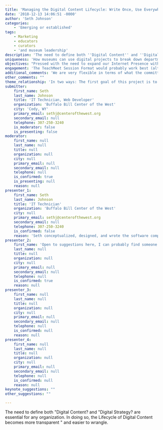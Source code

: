 ```yaml
---
title: 'Managing the Digital Content Lifecycle: Write Once, Use Everywhere[1]'
date: '2018-12-13 14:06:51 -0000'
author: 'Seth Johnson'
categories:
    - 'Emerging or established'
tags:
    - Marketing
    - educators
    - curators
    - 'and museum leadership'
description: 'The need to define both ''Digital Content'' and ''Digital Strategy'' are essential for any organization. In doing so, the Lifecycle of Digital Content becomes more transparent--and easier to wrangle.'
uniqueness: 'How museums can use digital projects to break down department silos and build content with multiple applications and surprising uses.'
objectives: "Pressed with the need to expand our Internet Presence with limited funding and staffing, we decided to create a tool to aggregate content across our existing platforms. Additionally, faced with aging kiosks and wayfinding signs, we decided to also use the platform for digital signs, interactive wayfinding, and even specifically-themed kiosk designs within the galleries. In 2019, it will also serve as a repository for interactive materials to supplement our Skype in the Classroom lessons. Aside from discussing some of the specific technologies we think might be of interest to others, we also think our methodology is worth sharing. Instead of assembling one large group to try and agree on a single idea, we built the software in loosely-connected modules over several years. By creating one unifying 'front-end' system--without forcing burdensome workflows changes on individual departments--we found it much easier to re-use existing content, quickly link new content, and cross-link content in more places.\n*Of course on paper this can all sound a bit Zany, but the concept itself is pretty simple. I will create a sandbox copy of the software so that participants can explore the Administrator interface of i-Scout. Although the software itself is not the main focus, I think having some hands-on tech will help stimulate the discussion."
engagement: 'The TeachMeet Session Format would probably work best (although I am open to suggestions). This will allow us to briefly discuss a wide range of ideas and potential solutions. Participants are encouraged to bring a smartphone, tablet or laptop with them, and any examples or questions they may have about emerging web technology. I will also bring some hands-on gadgets such as the mini-4K touchscreen.'
additional_comments: 'We are very flexible in terms of what the committee suggests. I can probably find another presenter or two here at the Center who would help, but due to the transition of leadership right now it''s not a good time to get a firm commitment. Any suggestions for other speakers or a moderator are welcome. '
other_comments: ""
theme_relationship: 'In two ways: The first goal of this project is to engage content ambassadors, gatekeepers, and producers into a discussion about how a ''system of systems'' could be used within a single organization and even across multiple organizations. Second, to engage visitors (both physical and virtual) across multiple channels using a single platform.[2]'
submitter:
    first_name: Seth
    last_name: Johnson
    title: 'IT Technician, Web Developer'
    organization: 'Buffalo Bill Center of the West'
    city: 'Cody, WY'
    primary_email: sethj@centerofthewest.org
    secondary_email: null
    telephone: 307-250-3240
    is_moderator: false
    is_presenting: false
moderator:
    first_name: null
    last_name: null
    title: null
    organization: null
    city: null
    primary_email: null
    secondary_email: null
    telephone: null
    is_confirmed: true
    is_presenting: null
    reason: null
presenter_1:
    first_name: Seth
    last_name: Johnson
    title: 'IT Technician'
    organization: 'Buffalo Bill Center of the West'
    city: null
    primary_email: sethj@centerofthewest.org
    secondary_email: null
    telephone: 307-250-3240
    is_confirmed: false
    reason: 'Seth conceptualized, designed, and wrote the software components to i-Scout.'
presenter_2:
    first_name: 'Open to suggestions here, I can probably find someone'
    last_name: null
    title: null
    organization: null
    city: null
    primary_email: null
    secondary_email: null
    telephone: null
    is_confirmed: true
    reason: null
presenter_3:
    first_name: null
    last_name: null
    title: null
    organization: null
    city: null
    primary_email: null
    secondary_email: null
    telephone: null
    is_confirmed: null
    reason: null
presenter_4:
    first_name: null
    last_name: null
    title: null
    organization: null
    city: null
    primary_email: null
    secondary_email: null
    telephone: null
    is_confirmed: null
    reason: null
keynote_suggestions: ""
other_suggestions: ""

---
```

The need to define both "Digital Content? and "Digital Strategy? are essential for any organization. In doing so, the Lifecycle of Digital Content becomes more transparent " and easier to wrangle.
